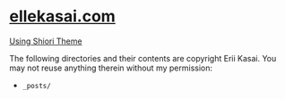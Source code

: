 # [ellekasai.com](http://ellekasai.com)

[Using Shiori Theme](http://github.com/ellekasai/shiori)

The following directories and their contents are copyright Erii Kasai. You may not reuse anything therein without my permission:

* `_posts/`

